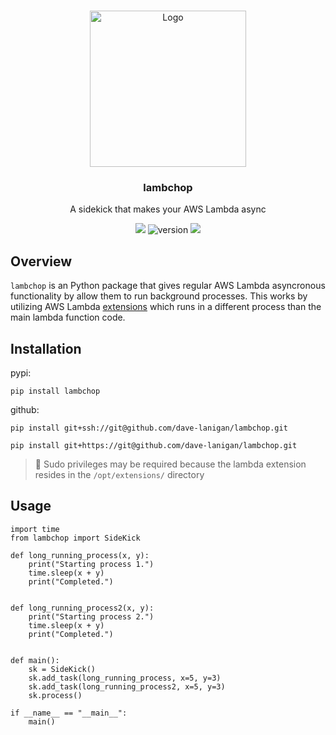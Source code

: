 <a name="readme-top"></a>

<!-- PROJECT LOGO -->
<br />
<div align="center">
    <img src="https://github.com/dave-lanigan/lambchop/assets/29602997/9c0826c8-b6b0-4ad7-84f4-85ff4b1e7c74" alt="Logo" width="250" height="250">

  <h3 align="center">lambchop</h3>

  <p align="center">
    A sidekick that makes your AWS Lambda async
  <br/>

   ![](https://img.shields.io/badge/language-python-blue)
   ![version](https://img.shields.io/badge/version-0.0.12-green)
   ![](https://img.shields.io/badge/license-MIT-red)
   
  </p>
</div>

## Overview

`lambchop` is an Python package that gives regular AWS Lambda asyncronous functionality by allow them to run background processes. This works by utilizing AWS Lambda [extensions](https://docs.aws.amazon.com/lambda/latest/dg/lambda-extensions.html) which runs in a different process than the main lambda function code.


## Installation
pypi:

```
pip install lambchop
```

github:

```
pip install git+ssh://git@github.com/dave-lanigan/lambchop.git
```
```
pip install git+https://git@github.com/dave-lanigan/lambchop.git
```

> 📝 Sudo privileges may be required because the lambda extension resides in the `/opt/extensions/` directory

## Usage

```
import time
from lambchop import SideKick

def long_running_process(x, y):
    print("Starting process 1.")
    time.sleep(x + y)
    print("Completed.")


def long_running_process2(x, y):
    print("Starting process 2.")
    time.sleep(x + y)
    print("Completed.")


def main():
    sk = SideKick()
    sk.add_task(long_running_process, x=5, y=3)
    sk.add_task(long_running_process2, x=5, y=3)
    sk.process()

if __name__ == "__main__":
    main()
```